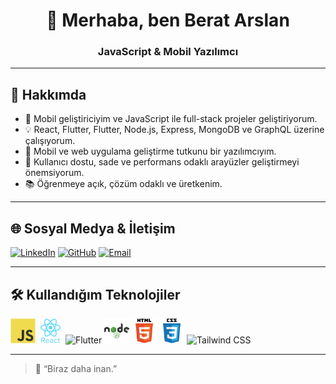 <h1 align="center">👋 Merhaba, ben Berat Arslan</h1>
<h3 align="center">JavaScript & Mobil Yazılımcı</h3>

---

## 🚀 Hakkımda

- 🎯 Mobil geliştiriciyim ve JavaScript ile full-stack projeler geliştiriyorum.
- 💡 React, Flutter, Flutter, Node.js, Express, MongoDB ve GraphQL üzerine çalışıyorum.
- 📱 Mobil ve web uygulama geliştirme tutkunu bir yazılımcıyım.
- 🎨 Kullanıcı dostu, sade ve performans odaklı arayüzler geliştirmeyi önemsiyorum.
- 📚 Öğrenmeye açık, çözüm odaklı ve üretkenim.

---

## 🌐 Sosyal Medya & İletişim

<!-- Profil bağlantıların varsa buraya ekle -->
[![LinkedIn](https://img.shields.io/badge/LinkedIn-blue?logo=linkedin&logoColor=white)](https://linkedin.com/in/arslanberatt)
[![GitHub](https://img.shields.io/badge/GitHub-000?logo=github&logoColor=white)](https://github.com/arslanberatt)
[![Email](https://img.shields.io/badge/Email-red?logo=gmail&logoColor=white)](mailto:arslanberattdev@gmail.com)

---

## 🛠️ Kullandığım Teknolojiler

<p align="left">
  <img src="https://raw.githubusercontent.com/devicons/devicon/master/icons/javascript/javascript-original.svg" alt="JavaScript" width="40" height="40"/>
  <img src="https://raw.githubusercontent.com/devicons/devicon/master/icons/react/react-original-wordmark.svg" alt="React" width="40" height="40"/>
  <img src="https://www.vectorlogo.zone/logos/flutterio/flutterio-icon.svg" alt="Flutter" width="40" height="40"/>
  <img src="https://raw.githubusercontent.com/devicons/devicon/master/icons/nodejs/nodejs-original-wordmark.svg" alt="Node.js" width="40" height="40"/>
  <img src="https://raw.githubusercontent.com/devicons/devicon/master/icons/html5/html5-original-wordmark.svg" alt="HTML5" width="40" height="40"/>
  <img src="https://raw.githubusercontent.com/devicons/devicon/master/icons/css3/css3-original-wordmark.svg" alt="CSS3" width="40" height="40"/>
  <img src="https://www.vectorlogo.zone/logos/tailwindcss/tailwindcss-icon.svg" alt="Tailwind CSS" width="40" height="40"/>
</p>

---

> 🧠 “Biraz daha inan.”  
